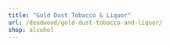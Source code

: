 ```yaml
---
title: "Gold Dust Tobacco & Liquor"
url: /deadwood/gold-dust-tobacco-and-liquor/
shop: alcohol
---
```

